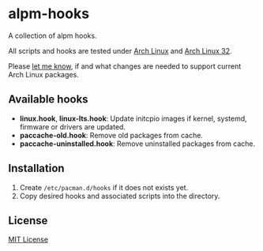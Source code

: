 alpm-hooks
==========
A collection of alpm hooks.

All scripts and hooks are tested under [Arch Linux][1] and [Arch Linux 32][2].

Please [let me know][3], if and what changes are needed to support current
Arch Linux packages.

Available hooks
---------------
*   **linux.hook**, **linux-lts.hook**:
    Update initcpio images if kernel, systemd, firmware or drivers are updated.
*   **paccache-old.hook**:
    Remove old packages from cache.
*   **paccache-uninstalled.hook**:
    Remove uninstalled packages from cache.

Installation
------------
1. Create `/etc/pacman.d/hooks` if it does not exists yet.
2. Copy desired hooks and associated scripts into the directory.

License
-------
[MIT License][4]


[1]: https://www.archlinux.org/
[2]: https://www.archlinux32.org/
[3]: https://github.com/rscholer/alpm-hooks/issues
[4]: LICENSE
